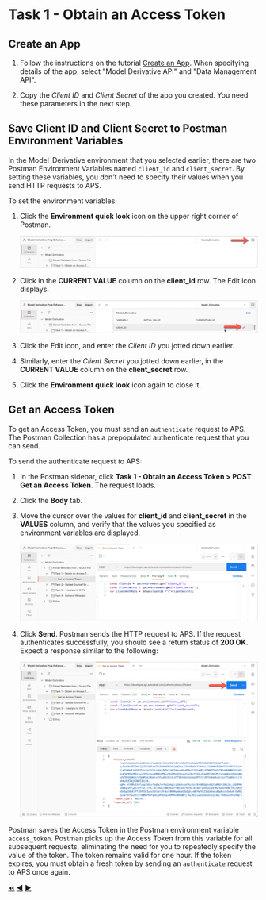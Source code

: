 # Task 1 - Obtain an Access Token

## Create an App

1. Follow the instructions on the tutorial [Create an App](https://aps.autodesk.com/en/docs/oauth/v1/tutorials/create-app/).
 When specifying details of the app,  select "Model Derivative API" and "Data Management API".

2. Copy the *Client ID* and *Client Secret* of the app you created. You need these parameters in the next step.

## Save Client ID and Client Secret to Postman Environment Variables

In the Model_Derivative environment that you selected earlier, there are two Postman Environment Variables named `client_id` and `client_secret`. By setting these variables, you don't need to specify their values when you send HTTP requests to APS. 

To set the environment variables:

1. Click the **Environment quick look** icon on the upper right corner of Postman. 

   ![Environment quick look icon](../images/tutorial_05_task_1_environment_quick_look.png "Environment quick look icon")

2. Click in the **CURRENT VALUE** column on the **client_id** row. The Edit icon displays.

    ![Edit Environment Variable](../images/tutorial_05_task_1_environment_variable_value.png "Edit Environment Variable")

3. Click the Edit icon, and enter the *Client ID* you jotted down earlier.

4. Similarly, enter the *Client Secret* you jotted down earlier, in the **CURRENT VALUE** column on the **client_secret** row.

5. Click the **Environment quick look** icon again to close it. 

## Get an Access Token

To get an Access Token, you must send an `authenticate` request to APS. The Postman Collection has a prepopulated authenticate request that you can send. 

To send the authenticate request to APS:

1. In the Postman sidebar, click **Task 1 - Obtain an Access Token > POST Get an Access Token**. The request loads.

2. Click the **Body** tab.

3. Move the cursor over the values for **client_id** and **client_secret** in the **VALUES** column, and verify that the values you specified as environment variables are displayed.

   ![Preview Client Id and Client Secret](../images/tutorial_05_task_1_client_id_view.png "Preview Client Id and Client Secret") 

4. Click **Send**. Postman sends the HTTP request to APS. If the request authenticates successfully, you should see a return status of **200 OK**. Expect a response similar to the following:

    ![Successful authentication](../images/tutorial_05_task_1_access_token_authentication.png "Successful authentication") 

Postman saves the Access Token in the Postman environment variable `access_token`. Postman picks up the Access Token from this variable for all subsequent requests, eliminating the need for you to repeatedly specify the value of the token. The token remains valid for one hour.  If the token expires, you must obtain a fresh token by sending an `authenticate` request to APS once again. 


[:rewind:](../readme.md "readme.md") [:arrow_backward:](before_you_begin.md "Previous task") [:arrow_forward:](task-2.md "Next task")
